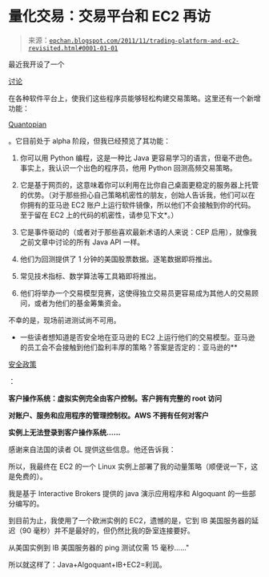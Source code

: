 <!--yml

分类：未分类

日期：2024-05-12 19:02:18

-->

# 量化交易：交易平台和 EC2 再访

> 来源：[`epchan.blogspot.com/2011/11/trading-platform-and-ec2-revisited.html#0001-01-01`](http://epchan.blogspot.com/2011/11/trading-platform-and-ec2-revisited.html#0001-01-01)

最近我开设了一个

[讨论](http://epchan.blogspot.com/2011/09/more-on-automated-trading-platforms.html)

在各种软件平台上，使我们这些程序员能够轻松构建交易策略。这里还有一个新增功能：

[Quantopian](http://www.quantopian.com/)

。它目前处于 alpha 阶段，但我已经预览了其功能：

1) 你可以用 Python 编程，这是一种比 Java 更容易学习的语言，但毫不逊色。事实上，我认识一个出色的程序员，他用 Python 回测高频交易策略。

2) 它是基于网页的，这意味着你可以利用在比你自己桌面更稳定的服务器上托管的优势。（对于那些担心自己策略机密性的朋友，创始人告诉我，他们可以在你拥有的亚马逊 EC2 账户上运行软件镜像，所以他们不会接触到你的代码。至于留在 EC2 上的代码的机密性，请参见下文*。）

3) 它是事件驱动的（或者对于那些喜欢最新术语的人来说：CEP 启用），就像我之前文章中讨论的所有 Java API 一样。

4) 他们为回测提供了 1 分钟的美国股票数据。逐笔数据即将推出。

5) 常见技术指标、数学算法等工具箱即将推出。

6) 他们将举办一个交易模型竞赛，这使得独立交易员更容易成为其他人的交易顾问，或者为他们的基金筹集资金。

不幸的是，现场前进测试尚不可用。

* 一些读者想知道是否安全地在亚马逊的 EC2 上运行他们的交易模型。亚马逊的员工会不会接触到他们盈利丰厚的策略？答案是否定的：亚马逊的**

[安全政策](http://media.amazonwebservices.com/pdf/AWS_Security_Whitepaper.pdf)

：

**客户操作系统：虚拟实例完全由客户控制。客户拥有完整的 root 访问**

**对账户、服务和应用程序的管理控制权。AWS 不拥有任何对客户**

**实例上无法登录到客户操作系统……**

感谢来自法国的读者 OL 提供这些信息。他还告诉我：

所以，我最终在 EC2 的一个 Linux 实例上部署了我的动量策略（顺便说一下，这是免费的）。

我是基于 Interactive Brokers 提供的 java 演示应用程序和 Algoquant 的一些部分编写的。

到目前为止，我使用了一个欧洲实例的 EC2，遗憾的是，它到 IB 美国服务器的延迟（90 毫秒）并不是最好的，但仍然比我的卧室连接要好。

从美国实例到 IB 美国服务器的 ping 测试仅需 15 毫秒……"

所以就这样了：Java+Algoquant+IB+EC2=利润。
